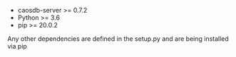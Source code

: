 * caosdb-server >= 0.7.2
* Python >= 3.6
* pip >= 20.0.2

Any other dependencies are defined in the setup.py and are being installed via pip
